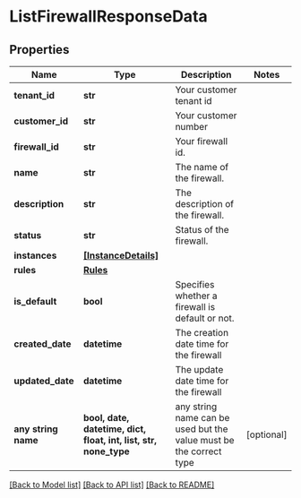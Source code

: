 # ListFirewallResponseData


## Properties
Name | Type | Description | Notes
------------ | ------------- | ------------- | -------------
**tenant_id** | **str** | Your customer tenant id | 
**customer_id** | **str** | Your customer number | 
**firewall_id** | **str** | Your firewall id. | 
**name** | **str** | The name of the firewall. | 
**description** | **str** | The description of the firewall. | 
**status** | **str** | Status of the firewall. | 
**instances** | [**[InstanceDetails]**](InstanceDetails.md) |  | 
**rules** | [**Rules**](Rules.md) |  | 
**is_default** | **bool** | Specifies whether a firewall is default or not. | 
**created_date** | **datetime** | The creation date time for the firewall | 
**updated_date** | **datetime** | The update date time for the firewall | 
**any string name** | **bool, date, datetime, dict, float, int, list, str, none_type** | any string name can be used but the value must be the correct type | [optional]

[[Back to Model list]](../README.md#documentation-for-models) [[Back to API list]](../README.md#documentation-for-api-endpoints) [[Back to README]](../README.md)


